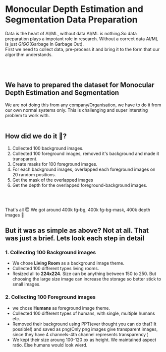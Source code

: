 # **Monocular Depth Estimation and Segmentation Data Preparation** 

 Data is the heart of AI/ML, without data AI/ML is nothing.So data preparation plays a impotant role in research. Without a correct data
 AI/ML is just *GIGO*(Garbage In Garbage Out).
 <br/>
 First we need to collect data, pre-process it and bring it to the form that our algorithm understands.
 
 <br/>
 <br/>
 
 ## We have to prepared the dataset for **Monocular Depth Estimation and Segmentation**
 

  We are not doing this from any company/Organisation, we have to do it from our own normal systems only. This is challenging and 
  super intersting problem to work with.
  <br/>
  <br/>
  
  ## **How did we do it :thinking:?**
  
  1. Collected 100 background images.
  2. Collected 100 foreground images, removed it's background and made it transparent.
  3. Create masks for 100 foreground images.
  3. For each background images, overlapped each foreground images on 20 random positions.
  4. Get the mask of the overlapped images
  5. Get the depth for the overlapped foreground-background images.
  
  <br/>
  <br/>
    
   That's all :innocent: We got around  400k fg-bg, 400k fg-bg-mask, 400k depth images :hugs:
    
   ## **But it was as simple as above? Not at all. That was just a brief. Lets look each step in detail**
    
   ### **1. Collecting 100 Background images** 
    
   * We chose **Living Room** as a background image theme.
   * Collected 100 different types living rooms.
   * Resized all to **224x224**. Size can be anything between 150 to 250. But choosing the large size image can increase the storage
             so better stick to small images.
             
  ### **2.  Collecting 100 Foreground images**
            
   * we chose **Humans** as foreground image theme.
   * Collected 100 different types of humans, with single, multiple humans etc.
   * Removed their background using PPT(ever thought you can do that? It possible!) and saved as png(Only png images give transparent images, since they have 4 channels-4th channel represents transparency )
   * We kept their size aroung 100-120 px as height. We maintained aspect ratio. Else humans would look wierd.
    
  



 
 
 
 
